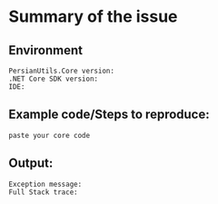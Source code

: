 # Summary of the issue



## Environment

```
PersianUtils.Core version: 
.NET Core SDK version: 
IDE: 
```

## Example code/Steps to reproduce:

```
paste your core code
```

## Output:

```
Exception message:
Full Stack trace:
```

